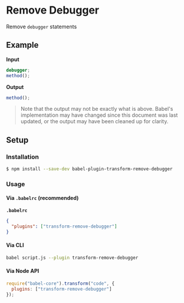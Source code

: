 # Remove Debugger

Remove `debugger` statements

## Example

**Input**

```js
debugger;
method();
```

**Output**

```js
method();
```

> Note that the output may not be exactly what is above. Babel's implementation
> may have changed since this document was last updated, or the output may have
> been cleaned up for clarity.

## Setup

### Installation

```sh
$ npm install --save-dev babel-plugin-transform-remove-debugger
```

### Usage

#### Via `.babelrc` (recommended)

**`.babelrc`**

```json
{
  "plugins": ["transform-remove-debugger"]
}
```

#### Via CLI

```sh
babel script.js --plugin transform-remove-debugger
```

#### Via Node API

```js
require("babel-core").transform("code", {
  plugins: ["transform-remove-debugger"]
});
```
